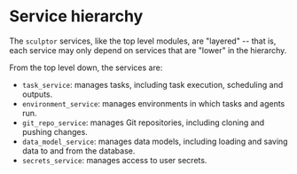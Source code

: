 # Service hierarchy

The `sculptor` services, like the top level modules, are "layered" --
that is, each service may only depend on services that are "lower" in the hierarchy.

From the top level down, the services are:

- `task_service`: manages tasks, including task execution, scheduling and outputs.
- `environment_service`: manages environments in which tasks and agents run.
- `git_repo_service`: manages Git repositories, including cloning and pushing changes.
- `data_model_service`: manages data models, including loading and saving data to and from the database.
- `secrets_service`: manages access to user secrets.
